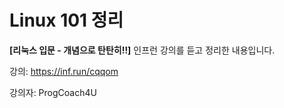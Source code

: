 # Linux 101 정리
**[리눅스 입문 - 개념으로 탄탄히!!]** 인프런 강의를 듣고 정리한 내용입니다.

강의: https://inf.run/cqqom

강의자: ProgCoach4U
